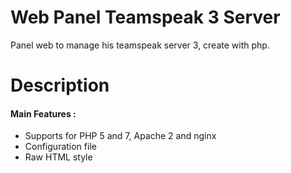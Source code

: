 # Web Panel Teamspeak 3 Server
Panel web to manage his teamspeak server 3, create with php.

# Description
<h4>Main Features :</h4>
<ul>
  <li>Supports for PHP 5 and 7, Apache 2 and nginx</li>
  <li>Configuration file</li>
  <li>Raw HTML style</li>
</ul>
